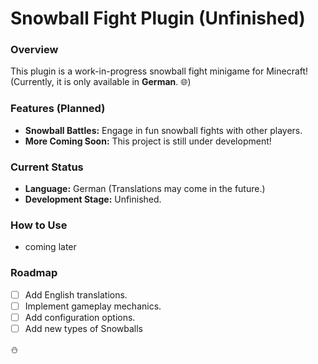 # Snowball Fight Plugin (Unfinished)

### Overview
This plugin is a work-in-progress snowball fight minigame for Minecraft!  
(Currently, it is only available in **German**. 🌐)

### Features (Planned)
- **Snowball Battles:** Engage in fun snowball fights with other players.
- **More Coming Soon:** This project is still under development!

### Current Status
- **Language:** German (Translations may come in the future.)
- **Development Stage:** Unfinished.

### How to Use
- coming later

### Roadmap
- [ ] Add English translations.
- [ ] Implement gameplay mechanics.
- [ ] Add configuration options.
- [ ] Add new types of Snowballs

⛄
